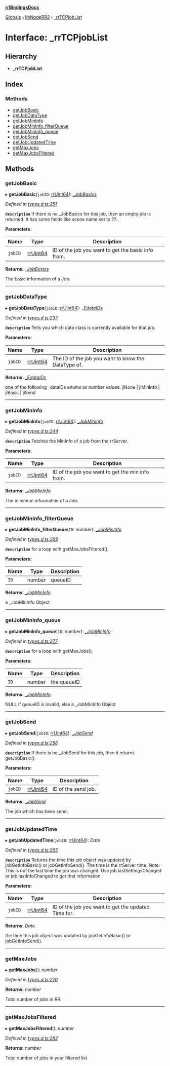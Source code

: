 **[rrBindingsDocs](../README.md)**

[Globals](../README.md) › [libNodeRR2](../modules/libnoderr2.md) › [_rrTCPjobList](libnoderr2._rrtcpjoblist.md)

# Interface: _rrTCPjobList

## Hierarchy

* **_rrTCPjobList**

## Index

### Methods

* [getJobBasic](libnoderr2._rrtcpjoblist.md#getjobbasic)
* [getJobDataType](libnoderr2._rrtcpjoblist.md#getjobdatatype)
* [getJobMinInfo](libnoderr2._rrtcpjoblist.md#getjobmininfo)
* [getJobMinInfo_filterQueue](libnoderr2._rrtcpjoblist.md#getjobmininfo_filterqueue)
* [getJobMinInfo_queue](libnoderr2._rrtcpjoblist.md#getjobmininfo_queue)
* [getJobSend](libnoderr2._rrtcpjoblist.md#getjobsend)
* [getJobUpdatedTime](libnoderr2._rrtcpjoblist.md#getjobupdatedtime)
* [getMaxJobs](libnoderr2._rrtcpjoblist.md#getmaxjobs)
* [getMaxJobsFiltered](libnoderr2._rrtcpjoblist.md#getmaxjobsfiltered)

## Methods

###  getJobBasic

▸ **getJobBasic**(`jobID`: [rrUint64](utils.rruint64.md)): *[_JobBasics](job._jobbasics.md)*

*Defined in [types.d.ts:251](https://github.com/Novalis15/rrBindings/blob/33d8d78/nodeJS/win64/v6/types.d.ts#L251)*

**`description`** If there is no _JobBasics for this job, then an empty job is returned. It has some fields like scene name set to ??..

**Parameters:**

Name | Type | Description |
------ | ------ | ------ |
`jobID` | [rrUint64](utils.rruint64.md) | ID of the job you want to get the basic info from. |

**Returns:** *[_JobBasics](job._jobbasics.md)*

The basic information of a Job.

___

###  getJobDataType

▸ **getJobDataType**(`jobID`: [rrUint64](utils.rruint64.md)): *[_EdataIDs](libnoderr2._edataids.md)*

*Defined in [types.d.ts:237](https://github.com/Novalis15/rrBindings/blob/33d8d78/nodeJS/win64/v6/types.d.ts#L237)*

**`description`** Tells you which data class is currently available for that job.

**Parameters:**

Name | Type | Description |
------ | ------ | ------ |
`jobID` | [rrUint64](utils.rruint64.md) | The ID of the job you want to know the DataType of. |

**Returns:** *[_EdataIDs](libnoderr2._edataids.md)*

one of the following _dataIDs enums as number values: jlNone  |   jlMinInfo   |   jlBasic   |   jlSend

___

###  getJobMinInfo

▸ **getJobMinInfo**(`jobID`: [rrUint64](utils.rruint64.md)): *[_JobMinInfo](job._jobmininfo.md)*

*Defined in [types.d.ts:244](https://github.com/Novalis15/rrBindings/blob/33d8d78/nodeJS/win64/v6/types.d.ts#L244)*

**`description`** Fetches the MinInfo of a job from the rrServer.

**Parameters:**

Name | Type | Description |
------ | ------ | ------ |
`jobID` | [rrUint64](utils.rruint64.md) | ID of the job you want to get the min info from. |

**Returns:** *[_JobMinInfo](job._jobmininfo.md)*

The minimum information of a Job.

___

###  getJobMinInfo_filterQueue

▸ **getJobMinInfo_filterQueue**(`ID`: number): *[_JobMinInfo](job._jobmininfo.md)*

*Defined in [types.d.ts:289](https://github.com/Novalis15/rrBindings/blob/33d8d78/nodeJS/win64/v6/types.d.ts#L289)*

**`description`** for a loop with getMaxJobsFiltered().

**Parameters:**

Name | Type | Description |
------ | ------ | ------ |
`ID` | number | queueID |

**Returns:** *[_JobMinInfo](job._jobmininfo.md)*

a _JobMinInfo Object

___

###  getJobMinInfo_queue

▸ **getJobMinInfo_queue**(`ID`: number): *[_JobMinInfo](job._jobmininfo.md)*

*Defined in [types.d.ts:277](https://github.com/Novalis15/rrBindings/blob/33d8d78/nodeJS/win64/v6/types.d.ts#L277)*

**`description`** for a loop with getMaxJobs().

**Parameters:**

Name | Type | Description |
------ | ------ | ------ |
`ID` | number | the queueID |

**Returns:** *[_JobMinInfo](job._jobmininfo.md)*

NULL if queueID is invalid, else a _JobMinInfo Object

___

###  getJobSend

▸ **getJobSend**(`jobID`: [rrUint64](utils.rruint64.md)): *[_JobSend](job._jobsend.md)*

*Defined in [types.d.ts:258](https://github.com/Novalis15/rrBindings/blob/33d8d78/nodeJS/win64/v6/types.d.ts#L258)*

**`description`** If there is no _JobSend for this job, then it returns getJobBasic().

**Parameters:**

Name | Type | Description |
------ | ------ | ------ |
`jobID` | [rrUint64](utils.rruint64.md) | ID of the send job. |

**Returns:** *[_JobSend](job._jobsend.md)*

The job which has been send.

___

###  getJobUpdatedTime

▸ **getJobUpdatedTime**(`jobID`: [rrUint64](utils.rruint64.md)): *Date*

*Defined in [types.d.ts:265](https://github.com/Novalis15/rrBindings/blob/33d8d78/nodeJS/win64/v6/types.d.ts#L265)*

**`description`** Returns the time this job object was updated by jobGetInfoBasic() or jobGetInfoSend(). The time is the rrServer time. Note: This is not the last time the job was changed. Use job.lastSettingsChanged or job.lastInfoChanged to get that information.

**Parameters:**

Name | Type | Description |
------ | ------ | ------ |
`jobID` | [rrUint64](utils.rruint64.md) | ID of the job you want to get the updated Time for. |

**Returns:** *Date*

the time this job object was updated by jobGetInfoBasic() or jobGetInfoSend().

___

###  getMaxJobs

▸ **getMaxJobs**(): *number*

*Defined in [types.d.ts:270](https://github.com/Novalis15/rrBindings/blob/33d8d78/nodeJS/win64/v6/types.d.ts#L270)*

**Returns:** *number*

Total number of jobs in RR.

___

###  getMaxJobsFiltered

▸ **getMaxJobsFiltered**(): *number*

*Defined in [types.d.ts:282](https://github.com/Novalis15/rrBindings/blob/33d8d78/nodeJS/win64/v6/types.d.ts#L282)*

**Returns:** *number*

Total number of jobs in your filtered list